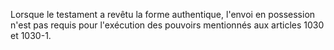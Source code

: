 Lorsque le testament a revêtu la forme authentique, l'envoi en possession n'est pas requis pour l'exécution des pouvoirs mentionnés aux articles 1030 et 1030-1.
